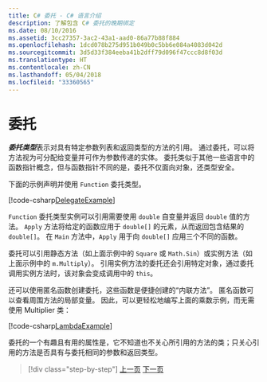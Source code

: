 ```yaml
---
title: C# 委托 - C# 语言介绍
description: 了解包含 C# 委托的晚期绑定
ms.date: 08/10/2016
ms.assetid: 3cc27357-3ac2-43a1-aad0-86a77b88f884
ms.openlocfilehash: 1dcd078b275d951b049b0c5bb6e084a4083d042d
ms.sourcegitcommit: 3d5d33f384eeba41b2dff79d096f47ccc8d8f03d
ms.translationtype: HT
ms.contentlocale: zh-CN
ms.lasthandoff: 05/04/2018
ms.locfileid: "33360565"
---
```

# <a name="delegates"></a>委托

***委托类型***表示对具有特定参数列表和返回类型的方法的引用。 通过委托，可以将方法视为可分配给变量并可作为参数传递的实体。 委托类似于其他一些语言中的函数指针概念，但与函数指针不同的是，委托不仅面向对象，还类型安全。

下面的示例声明并使用 `Function` 委托类型。

[!code-csharp[DelegateExample](../../../samples/snippets/csharp/tour/delegates/Program.cs#L3-L37)]

`Function` 委托类型实例可以引用需要使用 `double` 自变量并返回 `double` 值的方法。 `Apply` 方法将给定的函数应用于 `double[]` 的元素，从而返回包含结果的 `double[]`。 在 `Main` 方法中，`Apply` 用于向 `double[]` 应用三个不同的函数。

委托可以引用静态方法（如上面示例中的 `Square` 或 `Math.Sin`）或实例方法（如上面示例中的 `m.Multiply`）。 引用实例方法的委托还会引用特定对象，通过委托调用实例方法时，该对象会变成调用中的 `this`。

还可以使用匿名函数创建委托，这些函数是便捷创建的“内联方法”。 匿名函数可以查看周围方法的局部变量。 因此，可以更轻松地编写上面的乘数示例，而无需使用 Multiplier 类：

[!code-csharp[LambdaExample](../../../samples/snippets/csharp/tour/delegates/Program.cs#L44-L44)]

委托的一个有趣且有用的属性是，它不知道也不关心所引用的方法的类；只关心引用的方法是否具有与委托相同的参数和返回类型。

>[!div class="step-by-step"]
[上一页](enums.md)
[下一页](attributes.md)
